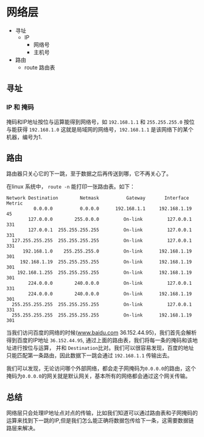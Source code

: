 # 网络层
- 寻址
    - IP
        - 网络号
        - 主机号
- 路由
    - route 路由表

## 寻址
### IP 和 掩码
掩码和IP地址按位与运算能得到网络号，如
`192.168.1.1` 和 `255.255.255.0` 按位与能获得 `192.168.1.0` 这就是局域网的网络号，`192.168.1.1` 是该网络下的某个机器，编号为1.

## 路由
路由器只关心它的下一跳，至于数据之后再传送到哪，它不再关心了。

在linux 系统中， `route -n` 能打印一张路由表。如下：
```
Network Destination        Netmask          Gateway       Interface  Metric
          0.0.0.0          0.0.0.0      192.168.1.1     192.168.1.19     45
        127.0.0.0        255.0.0.0         On-link         127.0.0.1    331
        127.0.0.1  255.255.255.255         On-link         127.0.0.1    331
  127.255.255.255  255.255.255.255         On-link         127.0.0.1    331
      192.168.1.0    255.255.255.0         On-link      192.168.1.19    301
     192.168.1.19  255.255.255.255         On-link      192.168.1.19    301
    192.168.1.255  255.255.255.255         On-link      192.168.1.19    301
        224.0.0.0        240.0.0.0         On-link         127.0.0.1    331
        224.0.0.0        240.0.0.0         On-link      192.168.1.19    301
  255.255.255.255  255.255.255.255         On-link         127.0.0.1    331
  255.255.255.255  255.255.255.255         On-link      192.168.1.19    301
```
当我们访问百度的网络的时候(www.baidu.com 36.152.44.95)，我们首先会解析得到百度的IP地址 `36.152.44.95`, 通过上面的路由表，我们将每一条的掩码和该地址进行按位与运算， 并和 `Destination`比对。我们可以很容易发现，百度的地址只能匹配第一条路由，因此数据下一跳会通过 `192.168.1.1` 传输出去。

我们可以发现，无论访问哪个外部网络，都会走子网掩码为`0.0.0.0`的路由，这个掩码为`0.0.0.0`的网关就是默认网关，基本所有的网络都会通过这个网关传输。

## 总结
网络层只会处理IP地址点对点的传输，比如我们知道可以通过路由表和子网掩码的运算来找到下一跳的IP,但是我们怎么能正确将数据包传给下一条，这需要数据链路层来解决。
